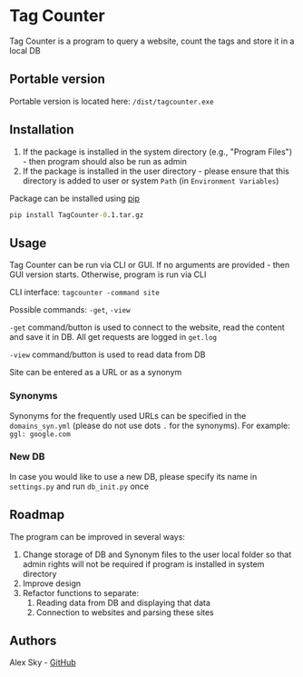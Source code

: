 # Tag Counter
Tag Counter is a program to query a website, count the tags and store it in a local DB

## Portable version
Portable version is located here: `/dist/tagcounter.exe`
## Installation
1. If the package is installed in the system directory (e.g., "Program Files") - then program should also be run as admin 
2. If the package is installed in the user directory - please ensure that this directory is added to user or system `Path` (in `Environment Variables`)

Package can be installed using [pip](https://pip.pypa.io/en/stable/)
```cmd
pip install TagCounter-0.1.tar.gz
```

## Usage
Tag Counter can be run via CLI or GUI. If no arguments are provided - then GUI version starts.
Otherwise, program is run via CLI

CLI interface: `tagcounter -command site`

Possible commands: `-get`, `-view`

`-get` command/button is used to connect to the website, read the content and save it in DB.
All get requests are logged in `get.log`

`-view` command/button is used to read data from DB

Site can be entered as a URL or as a synonym

### Synonyms
Synonyms for the frequently used URLs can be specified in the `domains_syn.yml` (please do not use dots `.` for the synonyms).
For example: `ggl: google.com`
### New DB
In case you would like to use a new DB, please specify its name in `settings.py` and run `db_init.py` once

## Roadmap
The program can be improved in several ways:
1. Change storage of DB and Synonym files to the user local folder so that admin rights will not be required if program is installed in system directory
2. Improve design
3. Refactor functions to separate:
   1. Reading data from DB and displaying that data
   2. Connection to websites and parsing these sites

## Authors
Alex Sky - [GitHub](https://github.com/Alex-Sky-Q/Python-git/tree/master/Introduction-to-Python-18-Learn/TagCounter)